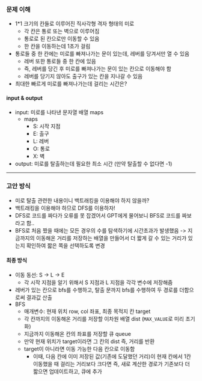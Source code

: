 ### 문제 이해
- 1*1 크기의 칸들로 이루어진 직사각형 격자 형태의 미로
  - 각 칸은 통로 또는 벽으로 이루어짐
  - 통로로 된 칸으로만 이동할 수 있음
  - 한 칸을 이동하는데 1초가 걸림
- 통로들 중 한 칸에는 미로를 빠져나가는 문이 있는데, 레버를 당겨서만 열 수 있음
  - 레버 또한 통로들 중 한 칸에 있음
  - 즉, 레버를 당긴 후 미로를 빠져나가는 문이 있는 칸으로 이동해야 함
  - 레버를 당기지 않아도 출구가 있는 칸을 지나갈 수 있음
- 최대한 빠르게 미로를 빠져나가는데 걸리는 시간은?
#### input & output
- input: 미로를 나타낸 문자열 배열 maps
  - maps
    - S: 시작 지점
    - E: 출구
    - L: 레버
    - O: 통로
    - X: 벽
- output: 미로를 탈출하는데 필요한 최소 시간 (만약 탈출할 수 없다면 -1)
---
### 고안 방식
- 미로 탈출 관련한 내용이니 백트래킹을 이용해야 하지 않을까?
- 백트래킹을 이용해야 하므로 DFS를 이용하자!
- DFS로 코드를 짜다가 오류를 못 잡겠어서 GPT에게 물어보니 BFS로 코드를 짜보라고 함..
- BFS로 처음 짰을 때에는 모든 경우의 수를 탐색하기에 시간초과가 발생했음
  -> 지금까지의 이동해온 거리를 저장하는 배열을 만들어서 더 짧게 갈 수 있는 거리가 있는지 확인하여 짧은 쪽을 선택하도록 변경
#### 최종 방식
- 이동 동선: S -> L -> E
  - 각 시작 지점을 알기 위해서 S 지점과 L 지점을 각각 변수에 저장해줌
- 레버가 있는 칸으로 bfs를 수행하고, 탈출 문까지 bfs를 수행하여 두 경로를 더함으로써 결과값 산출
- BFS
  - 매개변수: 현재 위치 row, col 좌표, 최종 목적지 칸 target
  - 각 칸까지의 이동해온 거리를 저장할 이차원 배열 dist (`MAX_VALUE`로 미리 초기화)
  - 지금까지 이동해온 칸의 좌표를 저장할 큐 queue
  - 만약 현재 위치가 target이라면 그 칸의 dist 즉, 거리를 반환
  - target이 아니라면 이동 가능한 다음 칸으로 이동함
    - 이때, 다음 칸에 이미 저장된 값(기존에 도달했던 거리)이 현재 칸에서 1칸 이동했을 때 걸리는 거리보다 크다면
      즉, 새로 계산한 경로가 기존보다 더 짧으면 업데이트하고, 큐에 추가